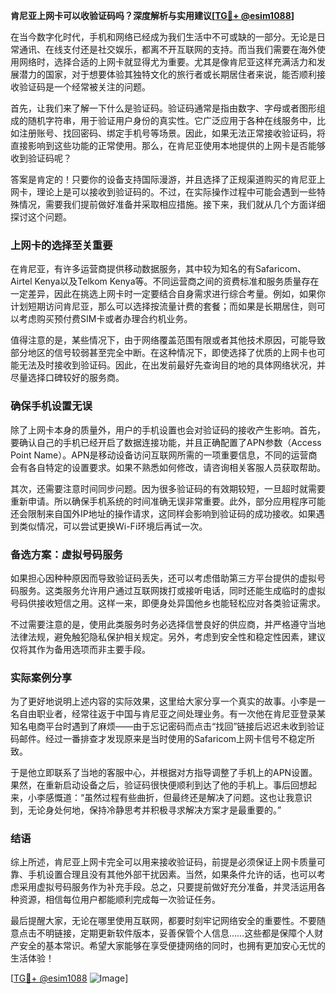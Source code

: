 **肯尼亚上网卡可以收验证码吗？深度解析与实用建议[[TG💪+ @esim1088](https://t.me/s/esim1088)]**

在当今数字化时代，手机和网络已经成为我们生活中不可或缺的一部分。无论是日常通讯、在线支付还是社交娱乐，都离不开互联网的支持。而当我们需要在海外使用网络时，选择合适的上网卡就显得尤为重要。尤其是像肯尼亚这样充满活力和发展潜力的国家，对于想要体验其独特文化的旅行者或长期居住者来说，能否顺利接收验证码是一个经常被关注的问题。

首先，让我们来了解一下什么是验证码。验证码通常是指由数字、字母或者图形组成的随机字符串，用于验证用户身份的真实性。它广泛应用于各种在线服务中，比如注册账号、找回密码、绑定手机号等场景。因此，如果无法正常接收验证码，将直接影响到这些功能的正常使用。那么，在肯尼亚使用本地提供的上网卡是否能够收到验证码呢？

答案是肯定的！只要你的设备支持国际漫游，并且选择了正规渠道购买的肯尼亚上网卡，理论上是可以接收到验证码的。不过，在实际操作过程中可能会遇到一些特殊情况，需要我们提前做好准备并采取相应措施。接下来，我们就从几个方面详细探讨这个问题。

### 上网卡的选择至关重要

在肯尼亚，有许多运营商提供移动数据服务，其中较为知名的有Safaricom、Airtel Kenya以及Telkom Kenya等。不同运营商之间的资费标准和服务质量存在一定差异，因此在挑选上网卡时一定要结合自身需求进行综合考量。例如，如果你计划短期访问肯尼亚，那么可以选择按流量计费的套餐；而如果是长期居住，则可以考虑购买预付费SIM卡或者办理合约机业务。

值得注意的是，某些情况下，由于网络覆盖范围有限或者其他技术原因，可能导致部分地区的信号较弱甚至完全中断。在这种情况下，即使选择了优质的上网卡也可能无法及时接收到验证码。因此，在出发前最好先查询目的地的具体网络状况，并尽量选择口碑较好的服务商。

### 确保手机设置无误

除了上网卡本身的质量外，用户的手机设置也会对验证码的接收产生影响。首先，要确认自己的手机已经开启了数据连接功能，并且正确配置了APN参数（Access Point Name）。APN是移动设备访问互联网所需的一项重要信息，不同的运营商会有各自特定的设置要求。如果不熟悉如何修改，请咨询相关客服人员获取帮助。

其次，还需要注意时间同步问题。因为很多验证码的有效期较短，一旦超时就需要重新申请。所以确保手机系统的时间准确无误非常重要。此外，部分应用程序可能还会限制来自国外IP地址的操作请求，这同样会影响到验证码的成功接收。如果遇到类似情况，可以尝试更换Wi-Fi环境后再试一次。

### 备选方案：虚拟号码服务

如果担心因种种原因而导致验证码丢失，还可以考虑借助第三方平台提供的虚拟号码服务。这类服务允许用户通过互联网拨打或接听电话，同时还能生成临时的虚拟号码供接收短信之用。这样一来，即便身处异国他乡也能轻松应对各类验证需求。

不过需要注意的是，使用此类服务时务必选择信誉良好的供应商，并严格遵守当地法律法规，避免触犯隐私保护相关规定。另外，考虑到安全性和稳定性因素，建议仅将其作为备用选项而非主要手段。

### 实际案例分享

为了更好地说明上述内容的实际效果，这里给大家分享一个真实的故事。小李是一名自由职业者，经常往返于中国与肯尼亚之间处理业务。有一次他在肯尼亚登录某知名电商平台时遇到了麻烦——由于忘记密码而点击“找回”链接后迟迟未收到验证码邮件。经过一番排查才发现原来是当时使用的Safaricom上网卡信号不稳定所致。

于是他立即联系了当地的客服中心，并根据对方指导调整了手机上的APN设置。果然，在重新启动设备之后，验证码很快便顺利到达了他的手机上。事后回想起来，小李感慨道：“虽然过程有些曲折，但最终还是解决了问题。这也让我意识到，无论身处何地，保持冷静思考并积极寻求解决方案才是最重要的。”

### 结语

综上所述，肯尼亚上网卡完全可以用来接收验证码，前提是必须保证上网卡质量可靠、手机设置合理且没有其他外部干扰因素。当然，如果条件允许的话，也可以考虑采用虚拟号码服务作为补充手段。总之，只要提前做好充分准备，并灵活运用各种资源，相信每位用户都能顺利完成每一次验证任务。

最后提醒大家，无论在哪里使用互联网，都要时刻牢记网络安全的重要性。不要随意点击不明链接，定期更新软件版本，妥善保管个人信息……这些都是保障个人财产安全的基本常识。希望大家能够在享受便捷网络的同时，也拥有更加安心无忧的生活体验！

[[TG💪+ @esim1088](https://t.me/s/esim1088) ![Image](https://i.postimg.cc/4NQfJmqS/Snipaste-2025-05-13-00-14-12.png)]